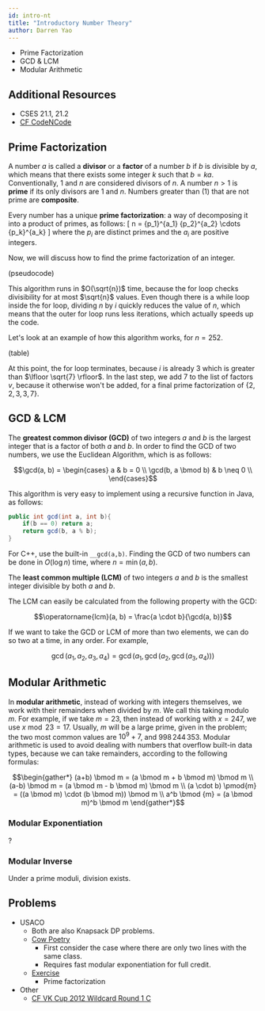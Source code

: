 ```yaml
---
id: intro-nt
title: "Introductory Number Theory"
author: Darren Yao
---
```


 - Prime Factorization
 - GCD & LCM
 - Modular Arithmetic

<!-- END DESCRIPTION -->

## Additional Resources

 - CSES 21.1, 21.2
 - [CF CodeNCode](https://codeforces.com/blog/entry/77137)

## Prime Factorization

A number $a$ is called a **divisor** or a **factor** of a number $b$ if $b$ is divisible by $a$, which means that there exists some integer $k$ such that $b = ka$. Conventionally, $1$ and $n$ are considered divisors of $n$. A number $n > 1$ is **prime** if its only divisors are $1$ and $n$. Numbers greater than \(1\) that are not prime are **composite**.

Every number has a unique **prime factorization**: a way of decomposing it into a product of primes, as follows:
\[ n = {p_1}^{a_1} {p_2}^{a_2} \cdots {p_k}^{a_k} \]
where the $p_i$ are distinct primes and the $a_i$ are positive integers.

Now, we will discuss how to find the prime factorization of an integer.

(pseudocode)

This algorithm runs in $O(\sqrt{n})$ time, because the for loop checks divisibility for at most $\sqrt{n}$ values. Even though there is a while loop inside the for loop, dividing $n$ by $i$ quickly reduces the value of $n$, which means that the outer for loop runs less iterations, which actually speeds up the code.

Let's look at an example of how this algorithm works, for $n = 252$.

(table)

At this point, the for loop terminates, because $i$ is already 3 which is greater than $\lfloor \sqrt{7} \rfloor$. In the last step, we add $7$ to the list of factors $v$, because it otherwise won't be added, for a final prime factorization of $\{2, 2, 3, 3, 7\}$.


## GCD & LCM

The **greatest common divisor (GCD)** of two integers $a$ and $b$ is the largest integer that is a factor of both $a$ and $b$. In order to find the GCD of two numbers, we use the Euclidean Algorithm, which is as follows:

$$\gcd(a, b) = \begin{cases}
      a & b = 0 \\
      \gcd(b, a \bmod b) & b \neq 0 \\
  \end{cases}$$

This algorithm is very easy to implement using a recursive function in Java, as follows:

```java
public int gcd(int a, int b){
    if(b == 0) return a;
    return gcd(b, a % b);
}
```

For C++, use the built-in `__gcd(a,b)`. Finding the GCD of two numbers can be done in $O(\log n)$ time, where $n = \min(a, b)$.

The **least common multiple (LCM)** of two integers $a$ and $b$ is the smallest integer divisible by both $a$ and $b$.

The LCM can easily be calculated from the following property with the GCD:

$$\operatorname{lcm}(a, b) = \frac{a \cdot b}{\gcd(a, b)}$$

If we want to take the GCD or LCM of more than two elements, we can do so two at a time, in any order. For example,

$$\gcd(a_1, a_2, a_3, a_4) = \gcd(a_1, \gcd(a_2, \gcd(a_3, a_4)))$$

## Modular Arithmetic

In **modular arithmetic**, instead of working with integers themselves, we work with their remainders when divided by $m$. We call this taking modulo $m$. For example, if we take $m = 23$, then instead of working with $x = 247$, we use $x \bmod 23 = 17$. Usually, $m$ will be a large prime, given in the problem; the two most common values are $10^9 + 7$, and $998\,244\,353$. Modular arithmetic is used to avoid dealing with numbers that overflow built-in data types, because we can take remainders, according to the following formulas:

$$\begin{gather*}
    (a+b) \bmod m = (a \bmod m + b \bmod m) \bmod m \\
    (a-b) \bmod m = (a \bmod m - b \bmod m) \bmod m \\
    (a \cdot b) \pmod{m} = ((a \bmod m) \cdot (b \bmod m)) \bmod m \\
    a^b \bmod {m} = (a \bmod m)^b \bmod m
\end{gather*}$$

### Modular Exponentiation

?

### Modular Inverse

Under a prime moduli, division exists.

## Problems

 - USACO
   - Both are also Knapsack DP problems.
   - [Cow Poetry](http://usaco.org/index.php?page=viewproblem2&cpid=897)
     - First consider the case where there are only two lines with the same class.
     - Requires fast modular exponentiation for full credit.
   - [Exercise](http://www.usaco.org/index.php?page=viewproblem2&cpid=1043)
     - Prime factorization
 - Other
   - [CF VK Cup 2012 Wildcard Round 1 C](https://codeforces.com/problemset/problem/162/C)